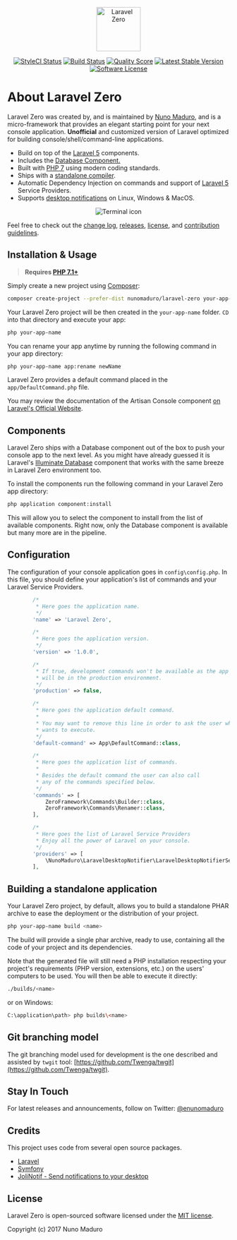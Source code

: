 <p align="center">
    <img title="Laravel Zero" height="100" src="https://raw.githubusercontent.com/nunomaduro/laravel-zero-docs/master/images/logo/1024x1024/Round/2.png" />
</p>
<p align="center">
  <a href="https://styleci.io/repos/96572957"><img src="https://styleci.io/repos/96572957/shield" alt="StyleCI Status"></img></a>
  <a href="https://travis-ci.org/nunomaduro/zero-framework"><img src="https://img.shields.io/travis/nunomaduro/zero-framework/stable.svg?style=flat-square" alt="Build Status"></img></a>
  <a href="https://scrutinizer-ci.com/g/nunomaduro/zero-framework"><img src="https://img.shields.io/scrutinizer/g/nunomaduro/zero-framework.svg?style=flat-square" alt="Quality Score"></img></a>
  <a href="https://packagist.org/packages/nunomaduro/zero-framework"><img src="https://poser.pugx.org/nunomaduro/zero-framework/v/stable.svg" alt="Latest Stable Version"></a>
  <a href="LICENSE"><img src="https://img.shields.io/badge/license-MIT-brightgreen.svg?style=flat-square" alt="Software License"></img></a>
</p>

About Laravel Zero
================

Laravel Zero was created by, and is maintained by [Nuno Maduro](https://github.com/nunomaduro), and is a micro-framework that provides an elegant starting point for your next console application.
**Unofficial** and customized version of Laravel optimized for building console/shell/command-line applications.

- Build on top of the [Laravel 5](https://laravel.com) components.
- Includes the [Database Component.](#components)
- Built with [PHP 7](https://php.net) using modern coding standards.
- Ships with a [standalone compiler](#build-a-standalone-application).
- Automatic Dependency Injection on commands and support of [Laravel 5](https://laravel.com) Service Providers.
- Supports [desktop notifications](https://github.com/nunomaduro/laravel-zero) on Linux, Windows & MacOS.

<p align="center">
    <img title="Terminal icon" src="https://raw.githubusercontent.com/nunomaduro/laravel-zero-docs/master/images/logo.png" />
</p>

Feel free to check out the [change log](CHANGELOG.md), [releases](https://github.com/nunomaduro/laravel-zero/releases), [license](LICENSE.md), and [contribution guidelines](CONTRIBUTING.md).

## Installation & Usage

> **Requires [PHP 7.1+](http://php.net/releases/)**

Simply create a new project using [Composer](https://getcomposer.org):

```bash
composer create-project --prefer-dist nunomaduro/laravel-zero your-app-name
```

Your Laravel Zero project will be then created in the `your-app-name` folder. `CD` into that directory and execute your app:

```bash
php your-app-name
```

You can rename your app anytime by running the following command in your app directory:

```sh
php your-app-name app:rename newName
```

Laravel Zero provides a default command placed in the `app/DefaultCommand.php` file.

You may review the documentation of the Artisan Console component [on Laravel's Official Website](https://laravel.com/docs/5.4/artisan).

<a href="components"></a>

## Components

Laravel Zero ships with a Database component out of the box to push your console app to the next level. As you might have already guessed it is Laravel's [Illuminate Database](https://github.com/illuminate/database) component that works with the same breeze in Laravel Zero environment too.

To install the components run the following command in your Laravel Zero app directory:

```sh
php application component:install
```

This will allow you to select the component to install from the list of available components. Right now, only the Database component is available but many more are in the pipeline.

<a name="configuration"></a>

## Configuration

The configuration of your console application goes in `config\config.php`. In this file, you should
define your application's list of commands and your Laravel Service Providers.

```php
        /*
         * Here goes the application name.
         */
        'name' => 'Laravel Zero',

        /*
         * Here goes the application version.
         */
        'version' => '1.0.0',

        /*
         * If true, development commands won't be available as the app
         * will be in the production environment.
         */
        'production' => false,

        /*
         * Here goes the application default command.
         *
         * You may want to remove this line in order to ask the user what command he
         * wants to execute.
         */
        'default-command' => App\DefaultCommand::class,

        /*
         * Here goes the application list of commands.
         *
         * Besides the default command the user can also call
         * any of the commands specified below.
         */
        'commands' => [
            ZeroFramework\Commands\Builder::class,
            ZeroFramework\Commands\Renamer::class,
        ],

        /*
         * Here goes the list of Laravel Service Providers
         * Enjoy all the power of Laravel on your console.
         */
        'providers' => [
            \NunoMaduro\LaravelDesktopNotifier\LaravelDesktopNotifierServiceProvider::class,
        ],
```

<a name="build-a-standalone-application"></a>
## Building a standalone application

Your Laravel Zero project, by default, allows you to build a standalone PHAR archive to ease the deployment or the distribution of your project.

```sh
php your-app-name build <name>
```

The build will provide a single phar archive, ready to use, containing all the code of your project and its dependencies.

Note that the generated file will still need a PHP installation respecting your project's requirements (PHP version, extensions, etc.) on the users' computers to be used. You will then be able to execute it directly:

```sh
./builds/<name>
```

or on Windows:

```sh
C:\application\path> php builds\<name>
```

## Git branching model

The git branching model used for development is the one described and assisted by `twgit` tool: [https://github.com/Twenga/twgit](https://github.com/Twenga/twgit).

## Stay In Touch

For latest releases and announcements, follow on Twitter: [@enunomaduro](https://twitter.com/enunomaduro)

## Credits

This project uses code from several open source packages.

- [Laravel](https://laravel.com)
- [Symfony](http://symfony.com)
- [JoliNotif - Send notifications to your desktop](https://github.com/jolicode/JoliNotif)

## License

Laravel Zero is open-sourced software licensed under the [MIT license](http://opensource.org/licenses/MIT).

Copyright (c) 2017 Nuno Maduro
